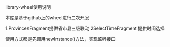 library-wheel使用说明

本库是基于github上的wheel进行二次开发

1.ProvincesFragment提供省市县三级联动
2SelectTimeFragment 提供时间选择

使用方式都是先调用newInstance()方法，实现监听接口
